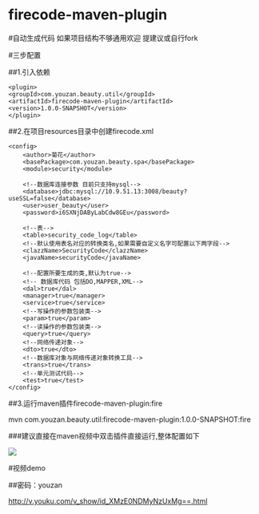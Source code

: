 # firecode-maven-plugin
#自动生成代码
如果项目结构不够通用欢迎 提建议或自行fork

#三步配置

##1.引入依赖
```
<plugin>
<groupId>com.youzan.beauty.util</groupId>
<artifactId>firecode-maven-plugin</artifactId>
<version>1.0.0-SNAPSHOT</version>
</plugin>
```
##2.在项目resources目录中创建firecode.xml
```
<config>
    <author>菊花</author>
    <basePackage>com.youzan.beauty.spa</basePackage>
    <module>security</module>

    <!--数据库连接参数 目前只支持mysql-->
    <database>jdbc:mysql://10.9.51.13:3008/beauty?useSSL=false</database>
    <user>user_beauty</user>
    <password>i6SXNjDAByLabCdw8GEu</password>

    <!--表-->
    <table>security_code_log</table>
    <!--默认使用表名对应的转换类名,如果需要自定义名字可配置以下两字段-->
    <clazzName>SecurityCode</clazzName>
    <javaName>securityCode</javaName>

    <!--配置所要生成的类,默认为true-->
    <!-- 数据库代码 包括DO,MAPPER,XML-->
    <dal>true</dal>
    <manager>true</manager>
    <service>true</service>
    <!--写操作的参数包装类-->
    <param>true</param>
    <!--读操作的参数包装类-->
    <query>true</query>
    <!--网络传递对象-->
    <dto>true</dto>
    <!--数据库对象与网络传递对象转换工具-->
    <trans>true</trans>
    <!--单元测试代码-->
    <test>true</test>
</config>
```

##3.运行maven插件firecode-maven-plugin:fire

mvn com.youzan.beauty.util:firecode-maven-plugin:1.0.0-SNAPSHOT:fire

###建议直接在maven视频中双击插件直接运行,整体配置如下

![](http://img.yzcdn.cn/upload_files/2017/12/01/FpUo8FLhegciHLuS8prBkMNSlJr6.jpeg)

#视频demo

##密码：youzan

http://v.youku.com/v_show/id_XMzE0NDMyNzUxMg==.html
